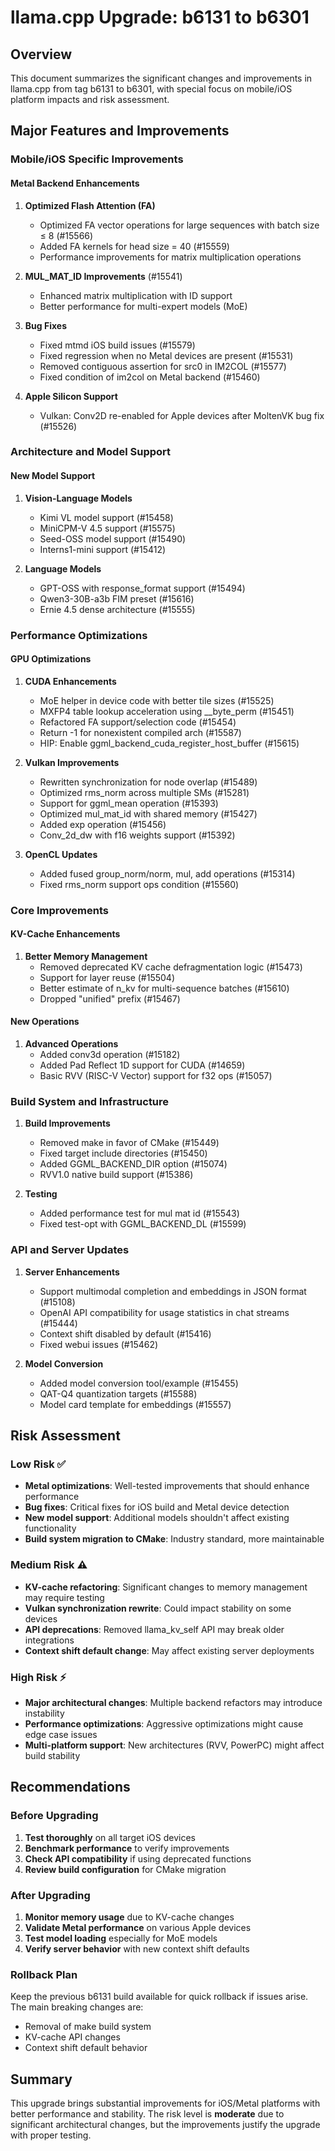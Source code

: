# llama.cpp Upgrade: b6131 to b6301

## Overview
This document summarizes the significant changes and improvements in llama.cpp from tag b6131 to b6301, with special focus on mobile/iOS platform impacts and risk assessment.

## Major Features and Improvements

### Mobile/iOS Specific Improvements

#### Metal Backend Enhancements
1. **Optimized Flash Attention (FA)**
   - Optimized FA vector operations for large sequences with batch size ≤ 8 (#15566)
   - Added FA kernels for head size = 40 (#15559)
   - Performance improvements for matrix multiplication operations

2. **MUL_MAT_ID Improvements** (#15541)
   - Enhanced matrix multiplication with ID support
   - Better performance for multi-expert models (MoE)

3. **Bug Fixes**
   - Fixed mtmd iOS build issues (#15579)
   - Fixed regression when no Metal devices are present (#15531)
   - Removed contiguous assertion for src0 in IM2COL (#15577)
   - Fixed condition of im2col on Metal backend (#15460)

4. **Apple Silicon Support**
   - Vulkan: Conv2D re-enabled for Apple devices after MoltenVK bug fix (#15526)

### Architecture and Model Support

#### New Model Support
1. **Vision-Language Models**
   - Kimi VL model support (#15458)
   - MiniCPM-V 4.5 support (#15575)
   - Seed-OSS model support (#15490)
   - Interns1-mini support (#15412)

2. **Language Models**
   - GPT-OSS with response_format support (#15494)
   - Qwen3-30B-a3b FIM preset (#15616)
   - Ernie 4.5 dense architecture (#15555)

### Performance Optimizations

#### GPU Optimizations
1. **CUDA Enhancements**
   - MoE helper in device code with better tile sizes (#15525)
   - MXFP4 table lookup acceleration using __byte_perm (#15451)
   - Refactored FA support/selection code (#15454)
   - Return -1 for nonexistent compiled arch (#15587)
   - HIP: Enable ggml_backend_cuda_register_host_buffer (#15615)

2. **Vulkan Improvements**
   - Rewritten synchronization for node overlap (#15489)
   - Optimized rms_norm across multiple SMs (#15281)
   - Support for ggml_mean operation (#15393)
   - Optimized mul_mat_id with shared memory (#15427)
   - Added exp operation (#15456)
   - Conv_2d_dw with f16 weights support (#15392)

3. **OpenCL Updates**
   - Added fused group_norm/norm, mul, add operations (#15314)
   - Fixed rms_norm support ops condition (#15560)

### Core Improvements

#### KV-Cache Enhancements
1. **Better Memory Management**
   - Removed deprecated KV cache defragmentation logic (#15473)
   - Support for layer reuse (#15504)
   - Better estimate of n_kv for multi-sequence batches (#15610)
   - Dropped "unified" prefix (#15467)

#### New Operations
1. **Advanced Operations**
   - Added conv3d operation (#15182)
   - Added Pad Reflect 1D support for CUDA (#14659)
   - Basic RVV (RISC-V Vector) support for f32 ops (#15057)

### Build System and Infrastructure

1. **Build Improvements**
   - Removed make in favor of CMake (#15449)
   - Fixed target include directories (#15450)
   - Added GGML_BACKEND_DIR option (#15074)
   - RVV1.0 native build support (#15386)

2. **Testing**
   - Added performance test for mul mat id (#15543)
   - Fixed test-opt with GGML_BACKEND_DL (#15599)

### API and Server Updates

1. **Server Enhancements**
   - Support multimodal completion and embeddings in JSON format (#15108)
   - OpenAI API compatibility for usage statistics in chat streams (#15444)
   - Context shift disabled by default (#15416)
   - Fixed webui issues (#15462)

2. **Model Conversion**
   - Added model conversion tool/example (#15455)
   - QAT-Q4 quantization targets (#15588)
   - Model card template for embeddings (#15557)

## Risk Assessment

### Low Risk ✅
- **Metal optimizations**: Well-tested improvements that should enhance performance
- **Bug fixes**: Critical fixes for iOS build and Metal device detection
- **New model support**: Additional models shouldn't affect existing functionality
- **Build system migration to CMake**: Industry standard, more maintainable

### Medium Risk ⚠️
- **KV-cache refactoring**: Significant changes to memory management may require testing
- **Vulkan synchronization rewrite**: Could impact stability on some devices
- **API deprecations**: Removed llama_kv_self API may break older integrations
- **Context shift default change**: May affect existing server deployments

### High Risk ⚡
- **Major architectural changes**: Multiple backend refactors may introduce instability
- **Performance optimizations**: Aggressive optimizations might cause edge case issues
- **Multi-platform support**: New architectures (RVV, PowerPC) might affect build stability

## Recommendations

### Before Upgrading
1. **Test thoroughly** on all target iOS devices
2. **Benchmark performance** to verify improvements
3. **Check API compatibility** if using deprecated functions
4. **Review build configuration** for CMake migration

### After Upgrading
1. **Monitor memory usage** due to KV-cache changes
2. **Validate Metal performance** on various Apple devices
3. **Test model loading** especially for MoE models
4. **Verify server behavior** with new context shift defaults

### Rollback Plan
Keep the previous b6131 build available for quick rollback if issues arise. The main breaking changes are:
- Removal of make build system
- KV-cache API changes
- Context shift default behavior

## Summary
This upgrade brings substantial improvements for iOS/Metal platforms with better performance and stability. The risk level is **moderate** due to significant architectural changes, but the improvements justify the upgrade with proper testing.
